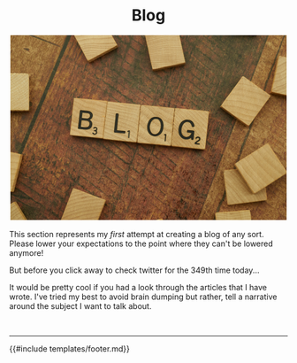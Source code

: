 <h1 align="center">Blog</h1>

<div align="center">
    <img src="images/blog/blog_scrabble.png">
</div>

This section represents my _first_ attempt at creating a blog of any sort. Please lower your expectations to the point
where they can't be lowered anymore!

But before you click away to check twitter for the 349th time today...

It would be pretty cool if you had a look through the articles that I have wrote. I've tried my best to avoid brain
dumping but rather, tell a narrative around the subject I want to talk about.

<br>

- - - - 

{{#include templates/footer.md}}